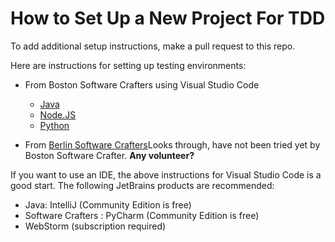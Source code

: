 # How to Set Up a New Project For TDD

To add additional setup instructions, make a pull request to this repo.

Here are instructions for setting up testing environments:

- From Boston Software Crafters using Visual Studio Code
  - [Java](https://github.com/Boston-Software-Crafters/kata-templates/blob/master/java/Readme.md)
  - [Node.JS](https://github.com/Boston-Software-Crafters/kata-templates/blob/master/node/Readme.md)
  - [Python](https://github.com/Boston-Software-Crafters/kata-templates/blob/master/python/Readme.md)

- From [Berlin Software Crafters](https://github.com/swkBerlin/kata-bootstraps)Looks through, have not been tried yet by Boston Software Crafter.  **Any volunteer?**

If you want to use an IDE, the above instructions for Visual Studio Code is a good start.  The following JetBrains products are recommended:

- Java: IntelliJ (Community Edition is free)
- Software Crafters : PyCharm (Community Edition is free)
- WebStorm (subscription required)

